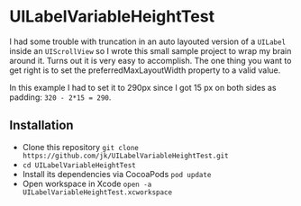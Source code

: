# UILabelVariableHeightTest

I had some trouble with truncation in an auto layouted version of a `UILabel` inside an `UIScrollView` so I wrote this small sample project to wrap my brain around it. Turns out it is very easy to accomplish. The one thing you want to get right is to set the preferredMaxLayoutWidth property to a valid value.

In this example I had to set it to 290px since I got 15 px on both sides as padding: `320 - 2*15 = 290`.

## Installation
* Clone this repository `git clone https://github.com/jk/UILabelVariableHeightTest.git`
* `cd UILabelVariableHeightTest`
* Install its dependencies via CocoaPods `pod update`
* Open workspace in Xcode `open -a UILabelVariableHeightTest.xcworkspace`